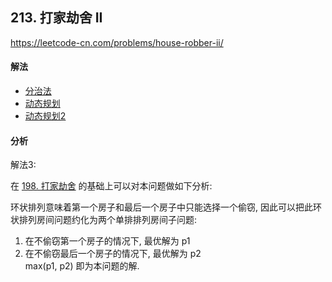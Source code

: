 ## 213. 打家劫舍 II

https://leetcode-cn.com/problems/house-robber-ii/


#### 解法  

* [分治法](_1.py)
* [动态规划](_2.py)
* [动态规划2](_3.py)


#### 分析

解法3:

在 [198. 打家劫舍](../198_house_robber) 的基础上可以对本问题做如下分析: 

环状排列意味着第一个房子和最后一个房子中只能选择一个偷窃, 
因此可以把此环状排列房间问题约化为两个单排排列房间子问题: 

1. 在不偷窃第一个房子的情况下, 最优解为 p1
2. 在不偷窃最后一个房子的情况下, 最优解为 p2
​	
max(p1, p2) 即为本问题的解.
